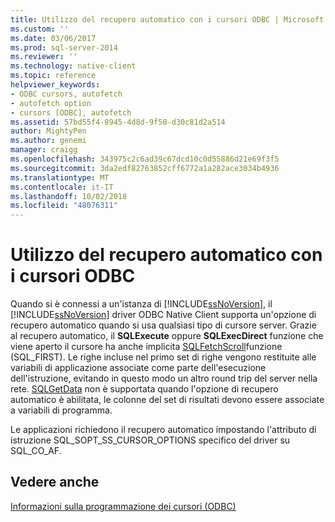 ```yaml
---
title: Utilizzo del recupero automatico con i cursori ODBC | Microsoft Docs
ms.custom: ''
ms.date: 03/06/2017
ms.prod: sql-server-2014
ms.reviewer: ''
ms.technology: native-client
ms.topic: reference
helpviewer_keywords:
- ODBC cursors, autofetch
- autofetch option
- cursors [ODBC], autofetch
ms.assetid: 57bd55f4-8945-4d8d-9f58-d30c81d2a514
author: MightyPen
ms.author: genemi
manager: craigg
ms.openlocfilehash: 343975c2c6ad39c67dcd10c0d55886d21e69f3f5
ms.sourcegitcommit: 3da2edf82763852cff6772a1a282ace3034b4936
ms.translationtype: MT
ms.contentlocale: it-IT
ms.lasthandoff: 10/02/2018
ms.locfileid: "48076311"
---
```

# <a name="using-autofetch-with-odbc-cursors"></a>Utilizzo del recupero automatico con i cursori ODBC
  Quando si è connessi a un'istanza di [!INCLUDE[ssNoVersion](../../../includes/ssnoversion-md.md)], il [!INCLUDE[ssNoVersion](../../../includes/ssnoversion-md.md)] driver ODBC Native Client supporta un'opzione di recupero automatico quando si usa qualsiasi tipo di cursore server. Grazie al recupero automatico, il **SQLExecute** oppure **SQLExecDirect** funzione che viene aperto il cursore ha anche implicita [SQLFetchScroll](../../native-client-odbc-api/sqlfetchscroll.md)funzione (SQL_FIRST). Le righe incluse nel primo set di righe vengono restituite alle variabili di applicazione associate come parte dell'esecuzione dell'istruzione, evitando in questo modo un altro round trip del server nella rete. [SQLGetData](../../native-client-odbc-api/sqlgetdata.md) non è supportata quando l'opzione di recupero automatico è abilitata, le colonne del set di risultati devono essere associate a variabili di programma.  
  
 Le applicazioni richiedono il recupero automatico impostando l'attributo di istruzione SQL_SOPT_SS_CURSOR_OPTIONS specifico del driver su SQL_CO_AF.  
  
## <a name="see-also"></a>Vedere anche  
 [Informazioni sulla programmazione dei cursori &#40;ODBC&#41;](cursor-programming-details-odbc.md)  
  
  
